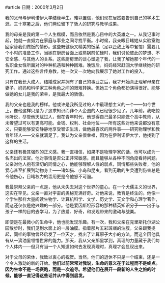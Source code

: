 #article 
日期：2000年3月2日

我的父母与伊利诺伊大学结缘半生。难以置信，他们现在居然要告别自己的学术生涯。三十寒暑之后，他们两位留下了骄人的研究与教学成果。

我的母亲是我的第一个人生楷模，而且依然是我心目中的大英雄之一。从我记事时起，她就一直努力在家庭与事业之间寻找平衡。小时候，我亲眼目睹她从实验室跑回家替我们做饭的情形。这些既健康又精美的饭菜（足以匹敌上等中餐馆）需要几个小时的准备工作，当她在厨房台面上或蒸锅前忙碌时，我们讨论彼此的梦想、不安全感、与其他人的关系。这些厨房里的谈心塑造了我，让我了解她那个年代的一名职业女性所面对的种种机遇和种种困难。晚饭后，妈妈经常赶回大学继续她的研究工作。通过这些言传身教，她一次又一次地向我展示了她对工作的投入。

只有在我长大成人、结婚成家并拥有了自己的事业之后，我才开始真正理解母亲在妻子、妈妈和科学家三种角色之间的艰难转换。但她三个角色都扮演得很好。能够做她的女儿是我的荣幸，是我最大的骄傲。

我的父亲也是我的榜样。他或许是我所见过的人中最理想主义的一个——如今世上，像他这样只是为了追求知识而非个人企图的人已经很少见了。几年前，我吃惊地听说，尽管他天赋过人，但在青年时代，他觉得自己最多只能做个高中教师，从未奢望过可以有更高可能。金钱、权利、社会地位——所有这些对他来说都没有意义，只要能够安安静静地享受智识生活，做他最喜欢的两件事——研究物理学和教育年轻人——父亲就满足了。我认为父亲很幸福，因为在伊利诺伊大学，他找到了这样的生活。

父亲还有极其强烈的正义感。我一直相信，如果不是物理学家的话，他可以成为一名杰出的法官。他对事情是否公正非常敏感，而且能够从各种不同角度看待问题。父亲对他人抱有深切的同情之心，他能够理解人性的弱点，同情那些失败者，他的爱心甚至扩展到动物身上——诸如猫、小鸟和昆虫。看到无助的生灵遭到伤害总是令他伤心，目睹权力的滥用更是令他怒不可遏。

我最崇拜父亲的一点是，他从未失去对这个世界的童心。在一个犬儒主义的世界，这实在罕见。父亲一直对宇宙的奥秘充满好奇。对他来说，教育是终生的。他像一个学生那样大量阅读生物学、计算机科学、文学、历史学、天文学和心理学著作，而这还仅仅是他兴趣的一部分。他是爱因斯坦形容的那种精英知识分子——出于与孩子一样的目的去学习，为了热爱、好奇，和发现带来的激动与战栗。

即便是在最微小的生命中，他也能发现乐趣。有一次，我和父亲在克里斯托尔湖公园散步时，我们见到水面上的一层油膜。指着那片五彩斑斓的油膜，父亲跟我提起，同样的事物曾经启发了一位天才，找出了计算原子大小的方法，而这全因他具有从一滴油里领悟世界的能力。那天，我从父亲那里学到，真理的力量藏于我们每个人体内——但只有当一个人知道如何去发现真理时，真理才会显现出来。

对于父母的荣休，我致以衷心的祝贺。当然，他们的退休不只是一个结束，还是一个令人激动的新的开始。**他们以前常常对我说，生命的意义在于过程而不是终点。因为生命不是一场赛跑，而是一次追寻。希望他们在展开一段新的人生之旅的时候，能够一直记得这些话并从中得到启发。**